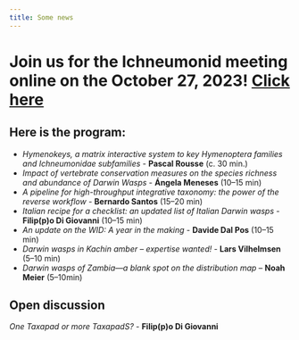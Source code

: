 ```yaml
---
title: Some news 
---
```

# Join us for the Ichneumonid meeting online on the October 27, 2023! [Click here](https://us06web.zoom.us/j/82780415188?pwd=QYLd9UmUpruMda6cUGbxK5oEsWSML1.1) 
## Here is the program:
- _Hymenokeys, a matrix interactive system to key Hymenoptera families and Ichneumonidae subfamilies_ - **Pascal Rousse** (c. 30 min.)  
- _Impact of vertebrate conservation measures on the species richness and abundance of Darwin Wasps_ - **Ángela Meneses** (10–15 min)  
- _A pipeline for high-throughput integrative taxonomy: the power of the reverse workflow_ - **Bernardo Santos** (15–20 min)  
- _Italian recipe for a checklist: an updated list of Italian Darwin wasps_ - **Filip(p)o Di Giovanni** (10–15 min)  
- _An update on the WID: A year in the making_ - **Davide Dal Pos** (10–15 min)  
- _Darwin wasps in Kachin amber – expertise wanted!_ - **Lars Vilhelmsen** (5–10 min)  
- _Darwin wasps of Zambia—a blank spot on the distribution map_ – **Noah Meier** (5–10min)
## Open discussion  
_One Taxapad or more TaxapadS?_ - **Filip(p)o Di Giovanni**

<script type='text/javascript' src='https://d1bxh8uas1mnw7.cloudfront.net/assets/embed.js'></script>  
<div class='altmetric-embed' data-badge-type='donut' data-doi="10.7717/peerj.15874"></div>
